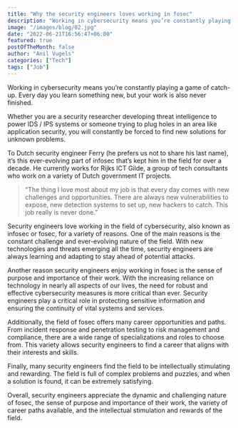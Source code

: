 ```yaml
---
title: "Why the security engineers loves working in fosec"
description: "Working in cybersecurity means you’re constantly playing a game of catch-up. Every day you learn something new, but your work is also never finished."
image: "/images/blog/02.jpg"
date: "2022-06-21T16:56:47+06:00"
featured: true
postOfTheMonth: false
author: "Anil Vugels"
categories: ["Tech"]
tags: ["Job"]
---
```


Working in cybersecurity means you’re constantly playing a game of catch-up. Every day you learn something new, but your work is also never finished.

Whether you are a security researcher developing threat intelligence to power IDS / IPS systems or someone trying to plug holes in an area like application security, you will constantly be forced to find new solutions for unknown problems.

To Dutch security engineer Ferry (he prefers us not to share his last name), it’s this ever-evolving part of infosec that’s kept him in the field for over a decade. He currently works for Rijks ICT Gilde, a group of tech consultants who work on a variety of Dutch government IT projects. 

> “The thing I love most about my job is that every day comes with new challenges and opportunities. There are always new vulnerabilities to expose, new detection systems to set up, new hackers to catch. This job really is never done.”

Security engineers love working in the field of cybersecurity, also known as infosec or fosec, for a variety of reasons. One of the main reasons is the constant challenge and ever-evolving nature of the field. With new technologies and threats emerging all the time, security engineers are always learning and adapting to stay ahead of potential attacks.

Another reason security engineers enjoy working in fosec is the sense of purpose and importance of their work. With the increasing reliance on technology in nearly all aspects of our lives, the need for robust and effective cybersecurity measures is more critical than ever. Security engineers play a critical role in protecting sensitive information and ensuring the continuity of vital systems and services.

Additionally, the field of fosec offers many career opportunities and paths. From incident response and penetration testing to risk management and compliance, there are a wide range of specializations and roles to choose from. This variety allows security engineers to find a career that aligns with their interests and skills.

Finally, many security engineers find the field to be intellectually stimulating and rewarding. The field is full of complex problems and puzzles, and when a solution is found, it can be extremely satisfying.

Overall, security engineers appreciate the dynamic and challenging nature of fosec, the sense of purpose and importance of their work, the variety of career paths available, and the intellectual stimulation and rewards of the field.